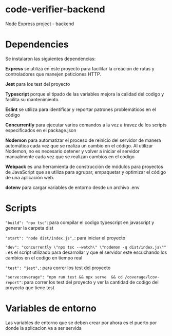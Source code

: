 # code-verifier-backend
Node Express project - backend

# Dependencies
Se instalaron las siguientes dependencias:

**Express** se utiliza en este proyecto para facilitar la creacion de rutas y controladores que manejen peticiones HTTP.

**Jest** para los test del proyecto

**Typescript** porque el tipado de las variables mejora la calidad del codigo y facilita su mantenimiento. 

**Eslint** se utiliza para identificar y reportar patrones problemáticos en el código

**Concurrently** para ejecutar varios comandos a la vez a travez de los scripts especificados en el package.json

**Nodemon** para automatizar el proceso de reinicio del servidor de manera automática cada vez que se realiza un cambio en el código. Al utilizar Nodemon, no es necesario detener y volver a iniciar el servidor manualmente cada vez que se realizan cambios en el código

**Webpack** es una herramienta de construcción de módulos para proyectos de JavaScript que se utiliza para agrupar, empaquetar y optimizar el código de una aplicación web.

**dotenv** para cargar variables de entorno desde un archivo .env 

# Scripts

```"build": "npx tsc"```: para compilar el codigo typescript en javascript y generar la carpeta dist

```"start": "node dist/index.js",```: para iniciar el proyecto

```"dev": "concurrently \"npx tsc --watch\" \"nodemon -q dist/index.js\""``` : es el script utilizado para desarrollar y que el servidor este escuchando los cambios en el codigo en tiempo real

```"test": "jest",```: para correr los test del proyecto

```"serve:coverage": "npm run test && npx serve  && cd /coverage/lcov-report"```: para correr los test del proyecto y ver la cantidad de codigo del proyecto que tiene test

# Variables de entorno

Las variables de entorno que se deben crear por ahora es el puerto por donde la aplicacion va a ser servida
